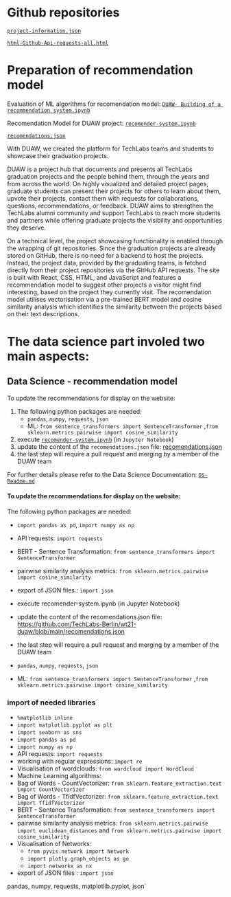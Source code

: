

# Github repositories

[`project-information.json`](https://github.com/TechLabs-Berlin/wt21-duaw/blob/main/duaw-ds/project-information.json)

[`html-Github-Api-requests-all.html`](https://github.com/TechLabs-Berlin/wt21-duaw/blob/main/duaw-ds/html-Github-Api-requests-all.html)


# Preparation of recommendation model
Evaluation of ML algorithms for recomendation model: [`DUAW- Building of a recommendation system.ipynb`](https://github.com/TechLabs-Berlin/wt21-duaw/blob/main/duaw-ds/DUAW-%20Building%20of%20a%20recommendation%20system.ipynb)

Recomendation Model for DUAW project: [`recomender-system.ipynb`](https://github.com/TechLabs-Berlin/wt21-duaw/blob/main/duaw-ds/recomender-system.ipynb)

 [`recomendations.json`](https://github.com/TechLabs-Berlin/wt21-duaw/blob/main/duaw-ds/recomendations.json)





With DUAW, we created the platform for TechLabs teams and students to showcase their graduation projects.

DUAW is a project hub that documents and presents all TechLabs graduation projects and the people behind them, through the years and from across the world. On highly visualized and detailed project pages, graduate students can present their projects for others to learn about them, upvote their projects, contact them with requests for collaborations, questions, recommendations, or feedback. DUAW aims to strengthen the TechLabs alumni community and support TechLabs to reach more students and partners while offering graduate projects the visibility and opportunities they deserve.

On a technical level, the project showcasing functionality is enabled through the wrapping of git repositories. Since the graduation projects are already stored on GitHub, there is no need for a backend to host the projects. Instead, the project data, provided by the graduating teams, is fetched directly from their project repositories via the GitHub API requests. The site is built with React, CSS, HTML, and JavaScript and features a recommendation model to suggest other projects a visitor might find interesting, based on the project they currently visit. The recomendation model utilises vectorisation via a pre-trained BERT model and cosine similarity analysis which identifies the similarity between the projects based on their text descriptions.


# The data science part involed two main aspects:



## Data Science - recommendation model
To update the recommendations for display on the website:
1. The following python packages are needed:
   - `pandas`, `numpy`, `requests`, `json`
   - ML: `from sentence_transformers import SentenceTransformer` ,`from sklearn.metrics.pairwise import cosine_similarity`
2. execute [`recomender-system.ipynb`](https://github.com/TechLabs-Berlin/wt21-duaw/blob/main/duaw-ds/recomender-system.ipynb) (in `Jupyter Notebook`)
3.  update the content of the `recomendations.json` file:  [recomendations.json](https://github.com/TechLabs-Berlin/wt21-duaw/blob/main/recomendations.json)
4. the last step will require a pull request and merging by a member of the DUAW team

For further details please refer to the Data Science Documentation: [`DS-Readme.md`](https://github.com/TechLabs-Berlin/wt21-duaw/blob/main/duaw-ds/README.md)


#### To update the recommendations for display on the website:

The following python packages are needed: 
  - `import pandas as pd`, `import numpy as np`
  - API requests: `import requests`
  - BERT - Sentence Transformation: `from sentence_transformers import SentenceTransformer`
  - pairwise similarity analysis metrics: `from sklearn.metrics.pairwise import cosine_similarity`
  - export of JSON files : `import json`
- execute recomender-system.ipynb (in Jupyter Notebook)
- update the content of the recomendations.json file: https://github.com/TechLabs-Berlin/wt21-duaw/blob/main/recomendations.json
- the last step will require a pull request and merging by a member of the DUAW team

 - `pandas`, `numpy`, `requests`, `json`
 - ML: `from sentence_transformers import SentenceTransformer` ,`from sklearn.metrics.pairwise import cosine_similarity`

### import of needed libraries
- `%matplotlib inline`
- `import matplotlib.pyplot as plt`
- `import seaborn as sns`
- `import pandas as pd`
- `import numpy as np`
- API requests: `import requests`
- working with regular expressions: `import re`
- Visualisation of wordclouds: `from wordcloud import WordCloud`
- Machine Learning algorithms:
- Bag of Words - CountVectorizer: `from sklearn.feature_extraction.text import CountVectorizer`
- Bag of Words - TfidfVectorizer: `from sklearn.feature_extraction.text import TfidfVectorizer`
- BERT - Sentence Transformation: `from sentence_transformers import SentenceTransformer`
- pairwise similarity analysis metrics: `from sklearn.metrics.pairwise import euclidean_distances` and `from sklearn.metrics.pairwise import cosine_similarity`
- Visualisation of Networks: 
  - `from pyvis.network import Network`
  - `import plotly.graph_objects as go`
  - `import networkx as nx`
- export of JSON files : `import json`

pandas, numpy, requests, matplotlib.pyplot, json`
